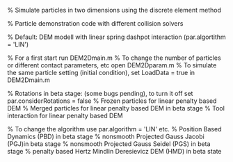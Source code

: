 % Simulate particles in two dimensions using the discrete element method

% Particle demonstration code with different collision solvers

% Default: DEM modell with linear spring dashpot interaction (par.algortithm = 'LIN')

% For a first start run DEM2Dmain.m
% To change the number of particles or different contact parameters, etc open DEM2Dparam.m
% To simulate the same particle setting (initial condition), set LoadData = true in DEM2Dmain.m 

% Rotations in beta stage: (some bugs pending), to turn it off set par.considerRotations = false
% Frozen particles for linear penalty based DEM
% Merged particles for linear penalty based DEM in beta stage
% Tool interaction for linear penalty based DEM

% To change the algorithm use par.algorithm = 'LIN' etc.
% Position Based Dynamics (PBD) in beta stage
% nonsmooth Projected Gauss Jacobi (PGJ)in beta stage
% nonsmooth Projected Gauss Seidel (PGS) in beta stage
% penalty based Hertz Mindlin Deresievicz DEM (HMD) in beta state